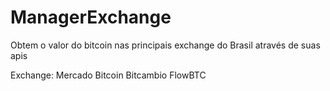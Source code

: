 # ManagerExchange
Obtem o valor do bitcoin nas principais exchange do Brasil através de suas apis

Exchange:
Mercado Bitcoin
Bitcambio
FlowBTC
